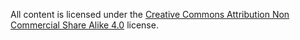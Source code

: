 All content is licensed under the [Creative Commons Attribution Non Commercial Share Alike 4.0](https://creativecommons.org/licenses/by-nc-sa/4.0/) license.